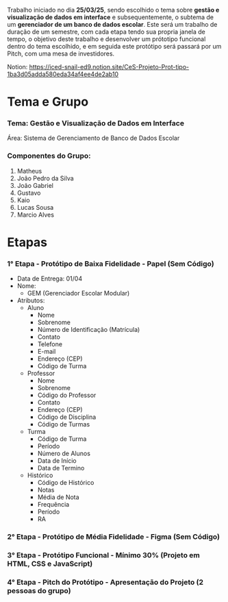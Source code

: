 Trabalho iniciado no dia **25/03/25**, sendo escolhido o tema sobre **gestão e visualização de dados em interface** e subsequentemente, o subtema de um **gerenciador de um banco de dados escolar**. Este será um trabalho de duração de um semestre, com cada etapa tendo sua propria janela de tempo, o objetivo deste trabalho e desenvolver um prótotipo funcional dentro do tema escolhido, e em seguida este protótipo será passará por um Pitch, com uma mesa de investidores.

Notion: https://iced-snail-ed9.notion.site/CeS-Projeto-Prot-tipo-1ba3d05adda580eda34af4ee4de2ab10

# Tema e Grupo

### Tema: Gestão e Visualização de Dados em Interface
  Área: Sistema de Gerenciamento de Banco de Dados Escolar
### Componentes do Grupo:
  1. Matheus
  2. João Pedro da Silva
  3. João Gabriel
  4. Gustavo
  5. Kaio
  6. Lucas Sousa
  7. Marcio Alves

# Etapas

### 1° Etapa - Protótipo de Baixa Fidelidade - Papel (Sem Código)

- Data de Entrega: 01/04
- Nome:
    - GEM (Gerenciador Escolar Modular)
- Atributos:
    - Aluno
        - Nome
        - Sobrenome
        - Número de Identificação (Matrícula)
        - Contato
        - Telefone
        - E-mail
        - Endereço (CEP)
        - Código de Turma
    - Professor
        - Nome
        - Sobrenome
        - Código do Professor
        - Contato
        - Endereço (CEP)
        - Código de Disciplina
        - Código de Turmas
    - Turma
        - Código de Turma
        - Período
        - Número de Alunos
        - Data de Início
        - Data de Termino
    - Histórico
        - Código de Histórico
        - Notas
        - Média de Nota
        - Frequência
        - Período
        - RA

### 2° Etapa - Protótipo de Média Fidelidade - Figma (Sem Código)

### 3° Etapa - Protótipo Funcional - Mínimo 30% (Projeto em HTML, CSS e JavaScript)

### 4° Etapa - Pitch do Protótipo - Apresentação do Projeto (2 pessoas do grupo)
